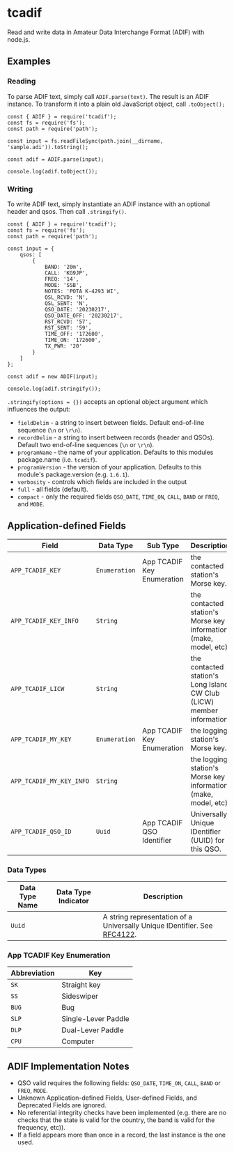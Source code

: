 # tcadif

Read and write data in Amateur Data Interchange Format (ADIF) with node.js.

## Examples

### Reading

To parse ADIF text, simply call `ADIF.parse(text)`. The result is an ADIF
instance. To transform it into a plain old JavaScript object, call `.toObject();`

```
const { ADIF } = require('tcadif');
const fs = require('fs');
const path = require('path');

const input = fs.readFileSync(path.join(__dirname, 'sample.adi')).toString();

const adif = ADIF.parse(input);

console.log(adif.toObject());
```

### Writing

To write ADIF text, simply instantiate an ADIF instance with an optional header
and qsos. Then call `.stringify()`.

```
const { ADIF } = require('tcadif');
const fs = require('fs');
const path = require('path');

const input = {
    qsos: [
        {
            BAND: '20m',
            CALL: 'KG9JP',
            FREQ: '14',
            MODE: 'SSB',
            NOTES: 'POTA K-4293 WI',
            QSL_RCVD: 'N',
            QSL_SENT: 'N',
            QSO_DATE: '20230217',
            QSO_DATE_OFF: '20230217',
            RST_RCVD: '57',
            RST_SENT: '59',
            TIME_OFF: '172600',
            TIME_ON: '172600',
            TX_PWR: '20'
        }
    ]
};

const adif = new ADIF(input);

console.log(adif.stringify());
```

`.stringify(options = {})` accepts an optional object argument which influences the output:

- `fieldDelim` - a string to insert between fields. Default end-of-line sequence (`\n` or `\r\n`).
- `recordDelim` - a string to insert between records (header and QSOs). Default two end-of-line sequences (`\n` or `\r\n`).
- `programName` - the name of your application. Defaults to this modules package.name (i.e. `tcadif`).
- `programVersion` - the version of your application. Defaults to this module's package.version (e.g. `1.6.1`).
- `verbosity` - controls which fields are included in the output
 - `full` - all fields (default).
 - `compact` - only the required fields `QSO_DATE`, `TIME_ON`, `CALL`, `BAND` or `FREQ`, and `MODE`.

## Application-defined Fields

| Field | Data Type | Sub Type | Description |
|------------|------|-----|----|
| `APP_TCADIF_KEY` | `Enumeration` | App TCADIF Key Enumeration | the contacted station's Morse key. |
| `APP_TCADIF_KEY_INFO` | `String` |  | the contacted station's Morse key information (make, model, etc). |
| `APP_TCADIF_LICW` | `String` |   | the contacted station's Long Island CW Club (LICW) member information. |
| `APP_TCADIF_MY_KEY` | `Enumeration` | App TCADIF Key Enumeration | the logging station's Morse key. |
| `APP_TCADIF_MY_KEY_INFO` | `String` |  | the logging station's Morse key information (make, model, etc). |
| `APP_TCADIF_QSO_ID` | `Uuid` | App TCADIF QSO Identifier | Universally Unique IDentifier (UUID) for this QSO. |

### Data Types

| Data Type Name | Data Type Indicator | Description |
|----------------|---------------------|-------------|
| `Uuid` | | A string representation of a Universally Unique IDentifier. See [RFC4122](https://datatracker.ietf.org/doc/html/rfc4122). |

### App TCADIF Key Enumeration

| Abbreviation | Key |
|------|-------------|
| `SK` | Straight key |
| `SS` | Sideswiper |
| `BUG` | Bug |
| `SLP` | Single-Lever Paddle |
| `DLP` | Dual-Lever Paddle |
| `CPU` | Computer |

## ADIF Implementation Notes

- QSO valid requires the following fields: `QSO_DATE`, `TIME_ON`, `CALL`, `BAND` or `FREQ`, `MODE`.
- Unknown Application-defined Fields, User-defined Fields, and Deprecated Fields are ignored.
- No referential integrity checks have been implemented (e.g. there are no checks that the state is valid for the country, the band is valid for the frequency, etc)).
- If a field appears more than once in a record, the last instance is the one used.
